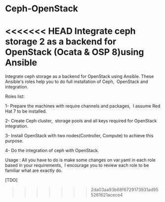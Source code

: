 # Ceph-OpenStack
<<<<<<< HEAD
Integrate ceph storage 2 as a backend for OpenStack (Ocata & OSP 8)using Ansible
=======
Integrate ceph storage as a backend for OpenStack using Ansible. 
These Ansible's roles help you to do full installation of Ceph,  OpenStack and integration. 

Roles list:

1- Prepare the machines with require channels and packages,  I assume Red Hat 7 to be installed.

2- Create Ceph cluster,  storage pools and all keys required for OpenStack integration. 

3- Install OpenStack with two nodes(Controller, Compute) to achieve this purpose.

4- Do the integration of ceph with OpenStack. 

Usage :
All you have to do is make some changes on var.yaml in each role based in your requirements,  I encourage you to review each role to be familiar what are exactly do. 

[TDO] 
>>>>>>> 2da03aa93b68f6729173931ad955261621acece4
